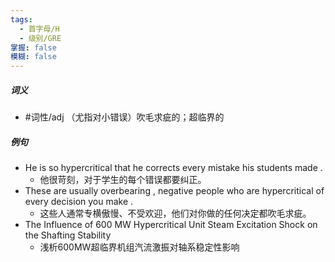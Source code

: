 ```yaml
---
tags:
  - 首字母/H
  - 级别/GRE
掌握: false
模糊: false
---
```

##### 词义
- #词性/adj  （尤指对小错误）吹毛求疵的；超临界的
##### 例句
- He is so hypercritical that he corrects every mistake his students made .
	- 他很苛刻，对于学生的每个错误都要纠正。
- These are usually overbearing , negative people who are hypercritical of every decision you make .
	- 这些人通常专横傲慢、不受欢迎，他们对你做的任何决定都吹毛求疵。
- The Influence of 600 MW Hypercritical Unit Steam Excitation Shock on the Shafting Stability
	- 浅析600MW超临界机组汽流激振对轴系稳定性影响
